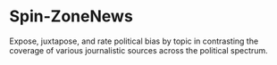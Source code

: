 # Spin-ZoneNews
Expose, juxtapose, and rate political bias by topic in contrasting the coverage of various journalistic sources across the political spectrum.
